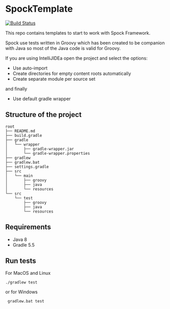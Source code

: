 # SpockTemplate
[![Build Status](https://travis-ci.com/Joxebus/SpockTemplate.svg?branch=example1)](https://travis-ci.com/Joxebus/SpockTemplate)

This repo contains templates to start to work with Spock Framework.

Spock use tests written in Groovy which has been created to be companion with Java so most of the Java code is valid for Groovy.

If you are using IntelliJIDEa open the project and select the options:

- Use auto-import
- Create directories for empty content roots automatically
- Create separate module per source set

and finally

- Use default gradle wrapper

## Structure of the project

```
root
├── README.md
├── build.gradle
├── gradle
│   └── wrapper
│       ├── gradle-wrapper.jar
│       └── gradle-wrapper.properties
├── gradlew
├── gradlew.bat
├── settings.gradle
├── src
│   └── main
│       ├── groovy
│       ├── java
│       └── resources
└── src
    └── test
        ├── groovy
        ├── java
        └── resources
```

## Requirements

- Java 8
- Gradle 5.5

## Run tests

For MacOS and Linux

`` ./gradlew test ``  

or for Windows

`` gradlew.bat test``
